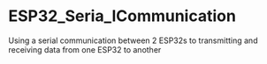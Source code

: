 # ESP32_Seria_lCommunication
Using a serial communication between 2 ESP32s to transmitting and receiving data from one ESP32 to another
